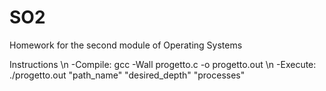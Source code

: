 # SO2
Homework for the second module of Operating Systems

Instructions \n
-Compile: gcc -Wall progetto.c -o progetto.out \n
-Execute: ./progetto.out "path_name" "desired_depth" "processes"

